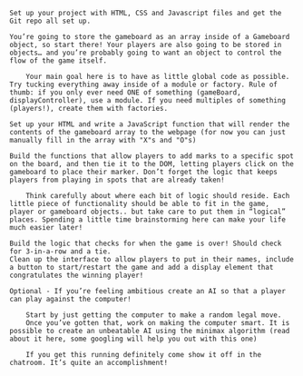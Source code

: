 

    Set up your project with HTML, CSS and Javascript files and get the Git repo all set up.
    
    You’re going to store the gameboard as an array inside of a Gameboard object, so start there! Your players are also going to be stored in objects… and you’re probably going to want an object to control the flow of the game itself.
        
        Your main goal here is to have as little global code as possible. Try tucking everything away inside of a module or factory. Rule of thumb: if you only ever need ONE of something (gameBoard, displayController), use a module. If you need multiples of something (players!), create them with factories.
    
    Set up your HTML and write a JavaScript function that will render the contents of the gameboard array to the webpage (for now you can just manually fill in the array with "X"s and "O"s)
    
    Build the functions that allow players to add marks to a specific spot on the board, and then tie it to the DOM, letting players click on the gameboard to place their marker. Don’t forget the logic that keeps players from playing in spots that are already taken!
       
        Think carefully about where each bit of logic should reside. Each little piece of functionality should be able to fit in the game, player or gameboard objects.. but take care to put them in “logical” places. Spending a little time brainstorming here can make your life much easier later!
    
    Build the logic that checks for when the game is over! Should check for 3-in-a-row and a tie.
    Clean up the interface to allow players to put in their names, include a button to start/restart the game and add a display element that congratulates the winning player!
    
    Optional - If you’re feeling ambitious create an AI so that a player can play against the computer!
        
        Start by just getting the computer to make a random legal move.
        Once you’ve gotten that, work on making the computer smart. It is possible to create an unbeatable AI using the minimax algorithm (read about it here, some googling will help you out with this one)
        
        If you get this running definitely come show it off in the chatroom. It’s quite an accomplishment!

